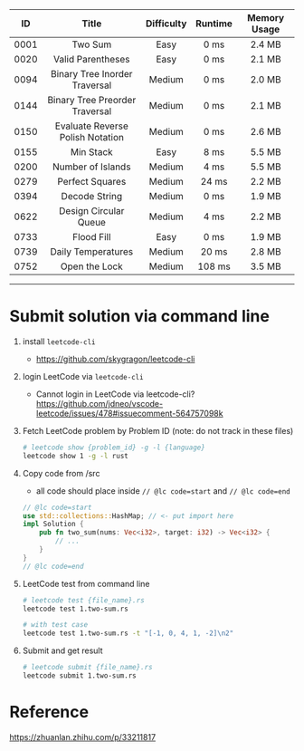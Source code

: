 |  ID  |              Title               | Difficulty | Runtime | Memory Usage |
| :--: | :------------------------------: | :--------: | :-----: | :----------: |
| 0001 |             Two Sum              |    Easy    |  0 ms   |    2.4 MB    |
| 0020 |        Valid Parentheses         |    Easy    |  0 ms   |    2.1 MB    |
| 0094 |  Binary Tree Inorder Traversal   |   Medium   |  0 ms   |    2.0 MB    |
| 0144 |  Binary Tree Preorder Traversal  |   Medium   |  0 ms   |    2.1 MB    |
| 0150 | Evaluate Reverse Polish Notation |   Medium   |  0 ms   |    2.6 MB    |
| 0155 |            Min Stack             |    Easy    |  8 ms   |    5.5 MB    |
| 0200 |        Number of Islands         |   Medium   |  4 ms   |    5.5 MB    |
| 0279 |         Perfect Squares          |   Medium   |  24 ms  |    2.2 MB    |
| 0394 |          Decode String           |   Medium   |  0 ms   |    1.9 MB    |
| 0622 |      Design Circular Queue       |   Medium   |  4 ms   |    2.2 MB    |
| 0733 |            Flood Fill            |    Easy    |  0 ms   |    1.9 MB    |
| 0739 |        Daily Temperatures        |   Medium   |  20 ms  |    2.8 MB    |
| 0752 |          Open the Lock           |   Medium   | 108 ms  |    3.5 MB    |

---

# Submit solution via command line

1. install `leetcode-cli`
   - https://github.com/skygragon/leetcode-cli
1. login LeetCode via `leetcode-cli`
   - Cannot login in LeetCode via leetcode-cli? https://github.com/jdneo/vscode-leetcode/issues/478#issuecomment-564757098k
1. Fetch LeetCode problem by Problem ID (note: do not track in these files)
   ```sh
   # leetcode show {problem_id} -g -l {language}
   leetcode show 1 -g -l rust
   ```
1. Copy code from /src
   - all code should place inside `// @lc code=start` and `// @lc code=end`
   ```rust
   // @lc code=start
   use std::collections::HashMap; // <- put import here
   impl Solution {
       pub fn two_sum(nums: Vec<i32>, target: i32) -> Vec<i32> {
           // ...
       }
   }
   // @lc code=end
   ```
1. LeetCode test from command line

   ```sh
   # leetcode test {file_name}.rs
   leetcode test 1.two-sum.rs

   # with test case
   leetcode test 1.two-sum.rs -t "[-1, 0, 4, 1, -2]\n2"
   ```

1. Submit and get result
   ```sh
   # leetcode submit {file_name}.rs
   leetcode submit 1.two-sum.rs
   ```

# Reference

https://zhuanlan.zhihu.com/p/33211817
